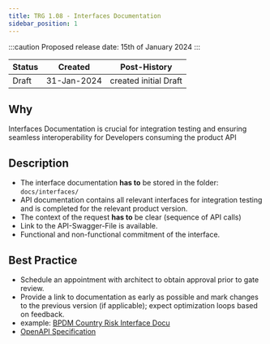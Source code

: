 ```yaml
---
title: TRG 1.08 - Interfaces Documentation
sidebar_position: 1
---
```


:::caution
Proposed release date: 15th of January 2024
:::

| Status     | Created      | Post-History          |
|------------|--------------|-----------------------|
| Draft      | 31-Jan-2024  | created initial Draft |

## Why

Interfaces Documentation is crucial for integration testing and ensuring seamless interoperability for Developers consuming the product API

## Description

- The interface documentation **has to** be stored in the folder: ```docs/interfaces/```
- API documentation contains all relevant interfaces for integration testing and is completed for the relevant product version.
- The context of the request **has to** be clear (sequence of API calls)
- Link to the API-Swagger-File is available.
- Functional and non-functional commitment of the interface.

## Best Practice

- Schedule an appointment with architect to obtain approval prior to gate review.
- Provide a link to documentation as early as possible and mark changes to the previous version (if applicable); expect optimization loops based on feedback.
- example: [BPDM Country Risk Interface Docu](https://github.com/eclipse-tractusx/vas-country-risk/blob/main/docs/Arc42-Documentation.md#interfaces)
- [OpenAPI Specification](https://www.openapis.org/)
